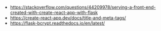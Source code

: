 -   https://stackoverflow.com/questions/44209978/serving-a-front-end-created-with-create-react-app-with-flask
-   https://create-react-app.dev/docs/title-and-meta-tags/
-   https://flask-bcrypt.readthedocs.io/en/latest/
